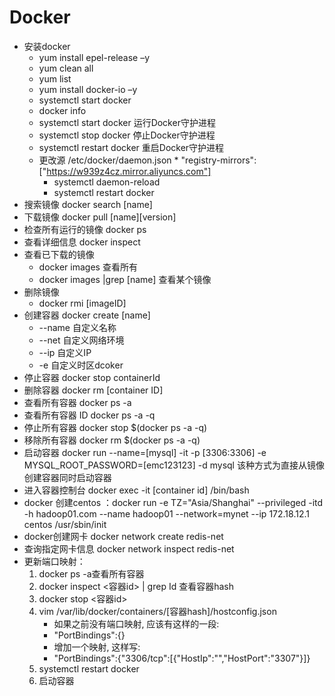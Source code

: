 Docker
=
* 安装docker
    * yum install epel-release –y
    * yum clean all
    * yum list
    * yum install docker-io –y
    * systemctl start docker
    * docker info
    * systemctl start docker     运行Docker守护进程
    * systemctl stop docker      停止Docker守护进程
    * systemctl restart docker   重启Docker守护进程
    * 更改源 /etc/docker/daemon.json
            *  "registry-mirrors": ["https://w939z4cz.mirror.aliyuncs.com"]
        * systemctl daemon-reload
        * systemctl restart docker
* 搜索镜像 docker search [name]
* 下载镜像 docker pull [name][version]
* 检查所有运行的镜像 docker ps
* 查看详细信息 docker inspect
* 查看已下载的镜像
    * docker images 查看所有
    * docker images |grep [name] 查看某个镜像
* 删除镜像 
    * docker rmi [imageID]
* 创建容器 docker create [name]
  * --name 自定义名称
  * --net 自定义网络环境
  * --ip 自定义IP
  * -e 自定义时区dcoker 
* 停止容器 docker stop containerId 
* 删除容器 docker rm [container ID]
* 查看所有容器 docker ps -a
* 查看所有容器 ID docker ps -a -q
* 停止所有容器 docker stop $(docker ps -a -q)
* 移除所有容器 docker  rm $(docker ps -a -q)
* 启动容器 docker run --name=[mysql] -it -p [3306:3306] -e MYSQL_ROOT_PASSWORD=[emc123123] -d mysql   该种方式为直接从镜像创建容器同时启动容器
* 进入容器控制台 docker exec -it [container id] /bin/bash
* docker 创建centos ：docker run -e TZ="Asia/Shanghai" --privileged -itd -h hadoop01.com --name hadoop01 --network=mynet --ip 172.18.12.1 centos 
/usr/sbin/init
* docker创建网卡 docker network create redis-net
* 查询指定网卡信息  docker network inspect redis-net
* 更新端口映射：
    1. docker ps -a查看所有容器
    2. docker inspect <容器id>   |  grep Id 查看容器hash
    3. docker stop <容器id>
    4. vim /var/lib/docker/containers/[容器hash]/hostconfig.json
        * 如果之前没有端口映射, 应该有这样的一段:
        * "PortBindings":{}
        * 增加一个映射, 这样写:
        * "PortBindings":{"3306/tcp":[{"HostIp":"","HostPort":"3307"}]}
    5. systemctl restart docker
    6. 启动容器
